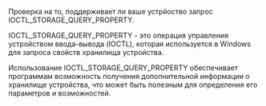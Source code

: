 Проверка на то, поддерживает ли ваше устрйоство запрос IOCTL_STORAGE_QUERY_PROPERTY.

IOCTL_STORAGE_QUERY_PROPERTY - это операция управления устройством ввода-вывода (IOCTL), которая используется в Windows для запроса свойств хранилища устройства. 

Использование IOCTL_STORAGE_QUERY_PROPERTY обеспечивает программам возможность получения дополнительной информации о хранилище устройства, что может быть полезным для определения его параметров и возможностей.
